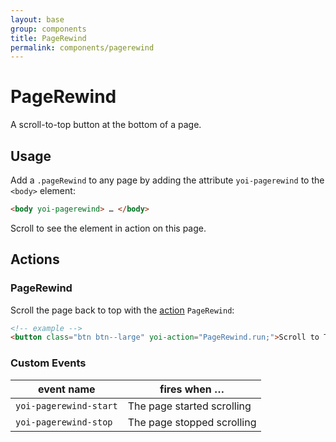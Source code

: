 ```yaml
---
layout: base
group: components
title: PageRewind
permalink: components/pagerewind
---
```


# PageRewind

<p class="intro">A scroll-to-top button at the bottom of a page.</p>

## Usage

Add a `.pageRewind` to any page by adding the attribute `yoi-pagerewind` to the `<body>` element:

```html
<body yoi-pagerewind> … </body>
```

Scroll to see the element in action on this page.

## Actions

### PageRewind

Scroll the page back to top with the [action](/actions/) `PageRewind`:

```html
<!-- example -->
<button class="btn btn--large" yoi-action="PageRewind.run;">Scroll to Top</button>
```

### Custom Events

| event name             | fires when …               |
| ---------------------- | -------------------------- |
| `yoi-pagerewind-start` | The page started scrolling |
| `yoi-pagerewind-stop`  | The page stopped scrolling |